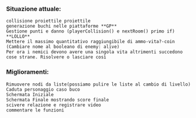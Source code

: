 ### Situazione attuale:
    
    collisione proiettile proiettile
    generazione buchi nelle piattaforme **GP**
    Gestione punti e danno (playerCollision() e nextRoom() primo if) **LOLLO**
    Mettere il massimo quantitativo raggiungibile di ammo-vita?-coin
    (Cambiare nome al booleano di enemy: alive) 
    Per ora i nemici devono avere una singola vita altrimenti succedono cose strane. Risolvere o lasciare così

### Miglioramenti:
    Rimuovere nodi da liste(possiamo pulire le liste al cambio di livello)
    Caduta personaggio caso buco 
    Schermata Iniziale
    Schermata Finale mostrando score finale
    scivere relazione e registrare video
    commentare le funzioni
